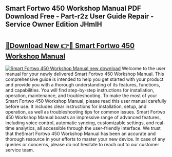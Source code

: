 ## Smart Fortwo 450 Workshop Manual PDF Download Free - Part-r2z User Guide Repair - Service Owner Edition JHmlH

# <h2><a href="http://cf14793.oget.top/?id=Smart+Fortwo+450+Workshop+Manual">🔗Download New 👉🔴 Smart Fortwo 450 Workshop Manual</a></h2>

[![Smart Fortwo 450 Workshop Manual new download](https://i.imgur.com/5g1atiW.png)](http://cf14793.oget.top/?id=Smart+Fortwo+450+Workshop+Manual)
Welcome to the user manual for your newly delivered Smart Fortwo 450 Workshop Manual. This comprehensive guide is intended to help you get started with your product and provide you with a thorough understanding of its features, functions, and capabilities. You will find step-by-step instructions for installation, operation, maintenance, and troubleshooting. To make the most of your Smart Fortwo 450 Workshop Manual, please read this user manual carefully before use. It includes clear instructions for installation, setup, and operation, as well as troubleshooting tips for common issues. Smart Fortwo 450 Workshop Manual boasts an impressive range of advanced features, including voice control, automatic syncing, customizable settings, and real-time analytics, all accessible through the user-friendly interface. We trust that theSmart Fortwo 450 Workshop Manual has been an accurate and thorough resource in your efforts to master your new device. In case of any queries or concerns, please do not hesitate to reach out to our customer service team.
